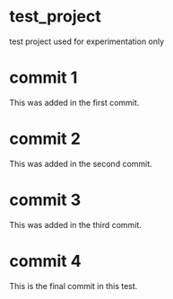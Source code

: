 # test_project
test project used for experimentation only 


# commit 1 
This was added in the first commit.

# commit 2 
This was added in the second commit. 

# commit 3
This was added in the third commit. 

# commit 4
This is the final commit in this test.
